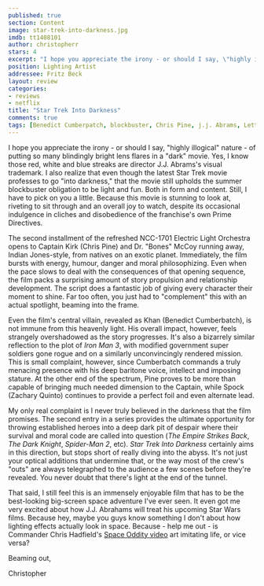 ```yaml
---
published: true
section: Content
image: star-trek-into-darkness.jpg
imdb: tt1408101
author: christopherr
stars: 4
excerpt: "I hope you appreciate the irony - or should I say, \"highly illogical\" nature - of putting so many blindingly bright lens flares in a \"dark\" movie. Yes, I know those red, white and blue streaks are director J.J. Abrams's visual trademark. I also realize that even though the latest Star Trek movie professes to go \"into darkness,\" that the movie still upholds the summer blockbuster obligation to be light and fun. Both in form and content. Still, I have to pick on you a little. Because this movie is stunning to look at, riveting to sit through and an overall joy to watch, despite its occasional indulgence in cliches and disobedience of the franchise's own Prime Directives." 
position: Lighting Artist
addressee: Fritz Beck
layout: review
categories:
- reviews
- netflix
title: "Star Trek Into Darkness"
comments: true
tags: [Benedict Cumberpatch, blockbuster, Chris Pine, j.j. Abrams, Letters, Oscars 2014, sci-fi, Sequel, Star Trek, summer, Zachary Quinto]
---
```

I hope you appreciate the irony - or should I say, "highly illogical" nature - of putting so many blindingly bright lens flares in a "dark" movie. Yes, I know those red, white and blue streaks are director J.J. Abrams's visual trademark. I also realize that even though the latest Star Trek movie professes to go "into darkness," that the movie still upholds the summer blockbuster obligation to be light and fun. Both in form and content. Still, I have to pick on you a little. Because this movie is stunning to look at, riveting to sit through and an overall joy to watch, despite its occasional indulgence in cliches and disobedience of the franchise's own Prime Directives.

The second installment of the refreshed NCC-1701 Electric Light Orchestra opens to Captain Kirk (Chris Pine) and Dr. "Bones" McCoy running away, Indian Jones-style, from natives on an exotic planet. Immediately, the film bursts with energy, humour, danger and moral philosophizing. Even when the pace slows to deal with the consequences of that opening sequence, the film packs a surprising amount of story propulsion and relationship development. The script does a fantastic job of giving every character their moment to shine. Far too often, you just had to "complement" this with an actual spotlight, beaming into the frame.

Even the film's central villain, revealed as Khan (Benedict Cumberbatch), is not immune from this heavenly light. His overall impact, however, feels strangely overshadowed as the story progresses. It's also a bizarrely similar reflection to the plot of _Iron Man 3_, with modified government super soldiers gone rogue and on a similarly unconvincingly rendered mission. This is small complaint, however, since Cumberbatch commands a truly menacing presence with his deep baritone voice, intellect and imposing stature. At the other end of the spectrum, Pine proves to be more than capable of bringing much needed dimension to the Captain, while Spock (Zachary Quinto) continues to provide a perfect foil and even alternate lead.

My only real complaint is I never truly believed in the darkness that the film promises. The second entry in a series provides the ultimate opportunity for throwing  established heroes into a deep dark pit of despair where their survival and moral code are called into question (_The Empire Strikes Back_, _The Dark Knight_, _Spider-Man 2_, etc). _Star Trek Into Darkness_ certainly aims in this direction, but stops short of really diving into the abyss. It's not just your optical additions that undermine that, or the way most of the crew's "outs" are always telegraphed to the audience a few scenes before they're revealed. You never doubt that there's light at the end of the tunnel.

That said, I still feel this is an immensely enjoyable film that has to be the best-looking big-screen space adventure I've ever seen. It even got me very excited about how J.J. Abrahams will treat his upcoming Star Wars films. Because hey, maybe you guys know something I don't about how lighting effects actually look in space. Because - help me out - is Commander Chris Hadfield's [Space Oddity video][1] art imitating life, or vice versa? 

   [1]: http://www.youtube.com/watch?v=KaOC9danxNo

Beaming out,

Christopher